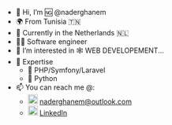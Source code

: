 - 👋 Hi, I’m 🆖 @naderghanem
- 🌍 From Tunisia 🇹🇳
- 📍 Currently in the Netherlands 🇳🇱
- 👨‍💻 Software engineer
- 👀 I’m interested in 🕸️ WEB DEVELOPEMENT...
- 🔭 Expertise
   - 🐘 PHP/Symfony/Laravel
   - 🐍 Python
- 📫 You can reach me @: 
  - <img src="https://user-images.githubusercontent.com/59826610/211833637-3b4a0665-259f-46ad-8ca3-9c098212bc3f.png" alt="drawing" width="20" height="20" style="center" /> <href>naderghanem@outlook.com</href>
  - <img src="https://user-images.githubusercontent.com/59826610/211833429-836e5f6c-f118-480c-a82c-94626c780b40.png" alt="drawing" width="20" height="20" style="center" /> <a href="https://www.linkedin.com/in/naderghanem">LinkedIn</a>

<!---
naderghanem/naderghanem is a ✨ special ✨ repository because its `README.md` (this file) appears on your GitHub profile.
You can click the Preview link to take a look at your changes.
--->
